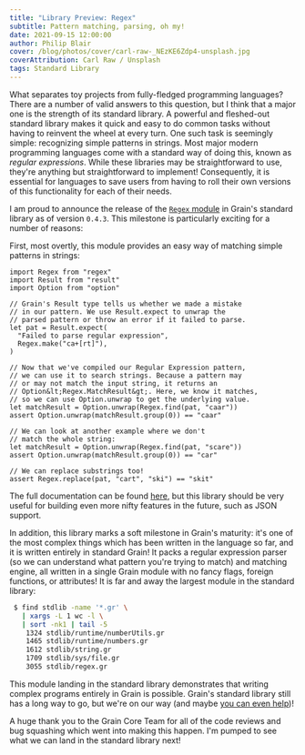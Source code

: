```yaml
---
title: "Library Preview: Regex"
subtitle: Pattern matching, parsing, oh my!
date: 2021-09-15 12:00:00
author: Philip Blair
cover: /blog/photos/cover/carl-raw-_NEzKE6Zdp4-unsplash.jpg
coverAttribution: Carl Raw / Unsplash
tags: Standard Library
---
```


What separates toy projects from fully-fledged programming languages? There are a number of valid answers to this question, but I think that a major one is the strength of its standard library. A powerful and fleshed-out standard library makes it quick and easy to do common tasks without having to reinvent the wheel at every turn. One such task is seemingly simple: recognizing simple patterns in strings. Most major modern programming languages come with a standard way of doing this, known as _regular expressions_. While these libraries may be straightforward to use, they're anything but straightforward to implement! Consequently, it is essential for languages to save users from having to roll their own versions of this functionality for each of their needs.

I am proud to announce the release of the [`Regex` module](/docs/stdlib/regex) in Grain's standard library as of version `0.4.3`. This milestone is particularly exciting for a number of reasons:

First, most overtly, this module provides an easy way of matching simple patterns in strings:

```grain
import Regex from "regex"
import Result from "result"
import Option from "option"

// Grain's Result type tells us whether we made a mistake
// in our pattern. We use Result.expect to unwrap the
// parsed pattern or throw an error if it failed to parse.
let pat = Result.expect(
  "Failed to parse regular expression",
  Regex.make("ca+[rt]"),
)

// Now that we've compiled our Regular Expression pattern,
// we can use it to search strings. Because a pattern may
// or may not match the input string, it returns an
// Option&lt;Regex.MatchResult&gt;. Here, we know it matches,
// so we can use Option.unwrap to get the underlying value.
let matchResult = Option.unwrap(Regex.find(pat, "caar"))
assert Option.unwrap(matchResult.group(0)) == "caar"

// We can look at another example where we don't
// match the whole string:
let matchResult = Option.unwrap(Regex.find(pat, "scare"))
assert Option.unwrap(matchResult.group(0)) == "car"

// We can replace substrings too!
assert Regex.replace(pat, "cart", "ski") == "skit"
```

The full documentation can be found [here](/docs/stdlib/regex), but this library should be very useful for building even more nifty features in the future, such as JSON support.

In addition, this library marks a soft milestone in Grain's maturity: it's one of the most complex things which has been written in the language so far, and it is written entirely in standard Grain! It packs a regular expression parser (so we can understand what pattern you're trying to match) and matching engine, all written in a single Grain module with no fancy flags, foreign functions, or attributes! It is far and away the largest module in the standard library:

```bash
 $ find stdlib -name '*.gr' \
   | xargs -L 1 wc -l \
   | sort -nk1 | tail -5
    1324 stdlib/runtime/numberUtils.gr
    1465 stdlib/runtime/numbers.gr
    1612 stdlib/string.gr
    1709 stdlib/sys/file.gr
    3055 stdlib/regex.gr
```

This module landing in the standard library demonstrates that writing complex programs entirely in Grain is possible. Grain's standard library still has a long way to go, but we're on our way (and maybe [you can even help](https://github.com/grain-lang/grain))!

A huge thank you to the Grain Core Team for all of the code reviews and bug squashing which went into making this happen. I'm pumped to see what we can land in the standard library next!
